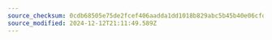 ```yaml
---
source_checksum: 0cdb68505e75de2fcef406aadda1dd1018b829abc5b45b40e06cfd2513ca9b91
source_modified: 2024-12-12T21:11:49.589Z
---
```


